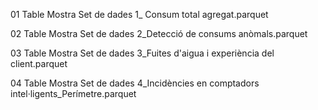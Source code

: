 01 Table
Mostra Set de dades 1_ Consum total agregat.parquet

02 Table
Mostra Set de dades 2_Detecció de consums anòmals.parquet

03 Table
Mostra Set de dades 3_Fuites d'aigua i experiència del client.parquet

04 Table
Mostra Set de dades 4_Incidències en comptadors intel·ligents_Perímetre.parquet
